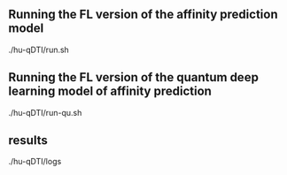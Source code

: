 Running the FL version of the affinity prediction model
---
./hu-qDTI/run.sh

Running the FL version of the quantum deep learning model of affinity prediction
---
./hu-qDTI/run-qu.sh

results
---
./hu-qDTI/logs
